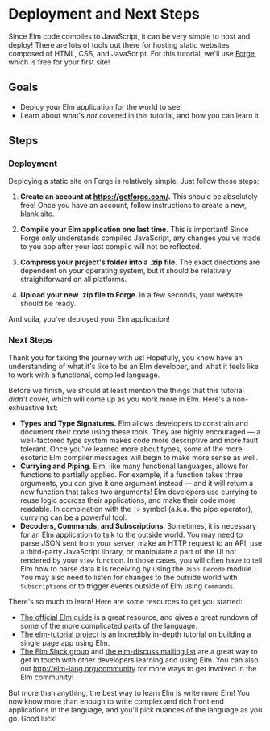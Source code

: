 # Deployment and Next Steps

Since Elm code compiles to JavaScript, it can be very simple to host and deploy! There are lots of tools out there for hosting static websites composed of HTML, CSS, and JavaScript. For this tutorial, we'll use [Forge](https://getforge.com/), which is free for your first site!

## Goals

  - Deploy your Elm application for the world to see!
  - Learn about what's *not* covered in this tutorial, and how you can learn it

## Steps

### Deployment

Deploying a static site on Forge is relatively simple. Just follow these steps:

1. **Create an account at https://getforge.com/.** This should be absolutely free! Once you have an account, follow instructions to create a new, blank site.

2. **Compile your Elm application one last time.** This is important! Since Forge only understands compiled JavaScript, any changes you've made to you app after your last compile will not be reflected.

3. **Compress your project's folder into a .zip file.** The exact directions are dependent on your operating system, but it should be relatively straightforward on all platforms.

4. **Upload your new .zip file to Forge**. In a few seconds, your website should be ready.

And voila, you've deployed your Elm application!

### Next Steps

Thank you for taking the journey with us! Hopefully, you know have an understanding of what it's like to be an Elm developer, and what it feels like to work with a functional, compiled language.

Before we finish, we should at least mention the things that this tutorial *didn't* cover, which will come up as you work more in Elm. Here's a non-exhuastive list:

- **Types and Type Signatures.** Elm allows developers to constrain and document their code using these tools. They are highly encouraged — a well-factored type system makes code more descriptive and more fault tolerant. Once you've learned more about types, some of the more esoteric Elm compiler messages will begin to make more sense as well.
- **Currying and Piping**. Elm, like many functional languages, allows for functions to partially applied. For example, if a function takes three arguments, you can give it one argument instead — and it will return a new function that takes two arguments! Elm developers use currying to reuse logic accross their applications, and make their code more readable. In combination with the `|>` symbol (a.k.a. the pipe operator), currying can be a powerful tool.
- **Decoders, Commands, and Subscriptions**. Sometimes, it is necessary for an Elm application to talk to the outside world. You may need to parse JSON sent from your server, make an HTTP request to an API, use a third-party JavaScript library, or manipulate a part of the UI not rendered by your `view` function. In those cases, you will often have to tell Elm how to parse data it is receiving by using the `Json.Decode` module. You may also need to listen for changes to the outside world with `Subscriptions` or to trigger events outside of Elm using `Commands`.

There's so much to learn! Here are some resources to get you started:

  - [The official Elm guide](https://guide.elm-lang.org/) is a great resource, and gives a great rundown of some of the more complicated parts of the language.
  - [The elm-tutorial project](https://www.gitbook.com/book/sporto/elm-tutorial/details) is an incredibly in-depth tutorial on building a single page app using Elm.
  - [The Elm Slack group](http://elmlang.herokuapp.com/) and [the elm-discuss mailing list](https://groups.google.com/forum/?fromgroups#!forum/elm-discuss) are a great way to get in touch with other developers learning and using Elm. You can also out http://elm-lang.org/community for more ways to get involved in the Elm community!

But more than anything, the best way to learn Elm is write more Elm! You now know more than enough to write complex and rich front end applications in the language, and you'll pick nuances of the language as you go. Good luck!
